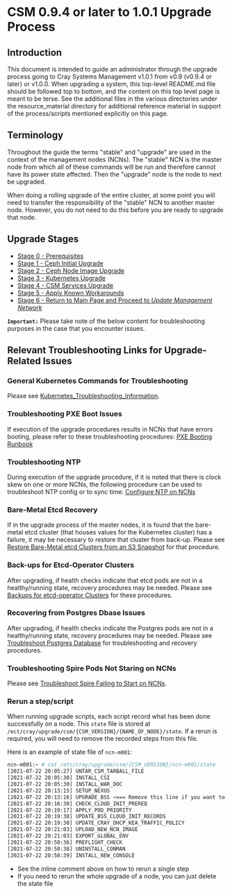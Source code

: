 # CSM 0.9.4 or later to 1.0.1 Upgrade Process

## Introduction

This document is intended to guide an administrator through the upgrade process going to Cray Systems Management v1.0.1 from v0.9 (v0.9.4 or later) or v1.0.0. When upgrading a system, this top-level README.md file should be followed top to bottom, and the content on this top level page is meant to be terse. See the additional files in the various directories under the resource_material directory for additional reference material in support of the process/scripts mentioned explicitly on this page.

## Terminology

Throughout the guide the terms "stable" and "upgrade" are used in the context of the management nodes (NCNs). The
"stable" NCN is the master node from which all of these commands will be run and therefore cannot have its power state
affected. Then the "upgrade" node is the node to next be upgraded.

When doing a rolling upgrade of the entire cluster, at some point you will need to transfer the
responsibility of the "stable" NCN to another master node. However, you do not need to do this before you are ready to
upgrade that node.

## Upgrade Stages

- [Stage 0 - Prerequisites](Stage_0_Prerequisites.md)
- [Stage 1 - Ceph Initial Upgrade](Stage_1.md)
- [Stage 2 - Ceph Node Image Upgrade](Stage_2.md)
- [Stage 3 - Kubernetes Upgrade](Stage_3.md)
- [Stage 4 - CSM Services Upgrade](Stage_4.md)
- [Stage 5 - Apply Known Workarounds](Stage_5.md)
- [Stage 6 - Return to Main Page and Proceed to *Update Management Network*](../index.md#update_management_network)

**`Important:`** Please take note of the below content for troubleshooting purposes in the case that you encounter issues.

## Relevant Troubleshooting Links for Upgrade-Related Issues

### General Kubernetes Commands for Troubleshooting

Please see [Kubernetes_Troubleshooting_Information](../../troubleshooting/kubernetes/Kubernetes_Troubleshooting_Information.md).

### Troubleshooting PXE Boot Issues

If execution of the upgrade procedures results in NCNs that have errors booting, please refer to these troubleshooting procedures:
[PXE Booting Runbook](../../troubleshooting/pxe_runbook.md)

### Troubleshooting NTP

During execution of the upgrade procedure, if it is noted that there is clock skew on one or more NCNs, the following procedure can be used to troubleshoot NTP config or to sync time:
[Configure NTP on NCNs](../../operations/node_management/Configure_NTP_on_NCNs.md)

### Bare-Metal Etcd Recovery

If in the upgrade process of the master nodes, it is found that the bare-metal etcd cluster (that houses values for the Kubernetes cluster) has a failure,
it may be necessary to restore that cluster from back-up. Please see
[Restore Bare-Metal etcd Clusters from an S3 Snapshot](../../operations/kubernetes/Restore_Bare-Metal_etcd_Clusters_from_an_S3_Snapshot.md) for that procedure.

### Back-ups for Etcd-Operator Clusters

After upgrading, if health checks indicate that etcd pods are not in a healthy/running state, recovery procedures may be needed. Please see
[Backups for etcd-operator Clusters](../../operations/kubernetes/Backups_for_etcd-operator_Clusters.md) for these procedures.

### Recovering from Postgres Dbase Issues

After upgrading, if health checks indicate the Postgres pods are not in a healthy/running state, recovery procedures may be needed.
Please see [Troubleshoot Postgres Database](../../operations/kubernetes/Troubleshoot_Postgres_Database.md) for troubleshooting and recovery procedures.

### Troubleshooting Spire Pods Not Staring on NCNs

Please see [Troubleshoot Spire Failing to Start on NCNs](../../operations/spire/Troubleshoot_Spire_Failing_to_Start_on_NCNs.md).


### Rerun a step/script

When running upgrade scripts, each script record what has been done successfully on a node. This `state` file is stored at `/ect/cray/upgrade/csm/{CSM_VERSION}/{NAME_OF_NODE}/state`. If a rerun is required, you will need to remove the recorded steps from this file.

Here is an example of state file of `ncn-m001`:

```bash
ncn-m001:~ # cat /etc/cray/upgrade/csm/{CSM_VERSION}/ncn-m001/state
[2021-07-22 20:05:27] UNTAR_CSM_TARBALL_FILE
[2021-07-22 20:05:30] INSTALL_CSI
[2021-07-22 20:05:30] INSTALL_WAR_DOC
[2021-07-22 20:13:15] SETUP_NEXUS
[2021-07-22 20:13:16] UPGRADE_BSS <=== Remove this line if you want to rerun this step
[2021-07-22 20:16:30] CHECK_CLOUD_INIT_PREREQ
[2021-07-22 20:19:17] APPLY_POD_PRIORITY
[2021-07-22 20:19:38] UPDATE_BSS_CLOUD_INIT_RECORDS
[2021-07-22 20:19:38] UPDATE_CRAY_DHCP_KEA_TRAFFIC_POLICY
[2021-07-22 20:21:03] UPLOAD_NEW_NCN_IMAGE
[2021-07-22 20:21:03] EXPORT_GLOBAL_ENV
[2021-07-22 20:50:36] PREFLIGHT_CHECK
[2021-07-22 20:50:38] UNINSTALL_CONMAN
[2021-07-22 20:58:39] INSTALL_NEW_CONSOLE
```

* See the inline comment above on how to rerun a single step
* If you need to rerun the whole upgrade of a node, you can just delete the state file
